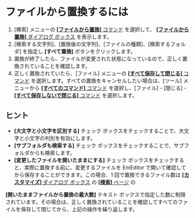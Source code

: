 # ファイルから置換するには

1. \[検索\] メニューの [**\[ファイルから置換\]** コマンド](../../cmd/search/replace_in_files) を選択して、 [**\[ファイルから置換\]** ダイアログ ボックス](../../dlg/replace_in_files/index) を表示します。
2. \[検索する文字列\]、\[置換後の文字列\]、\[ファイルの種類\]、\[検索するフォルダ\] を指定し **\[すべて置換\]** ボタンをクリックします。
3. 置換が終了したら、ファイルが変更された状態になっているので、正しく置換されていることを確認します。
4. 正しく置換されていたら、\[ファイル\] メニューの [**\[すべて保存して閉じる\]** コマンド](../../cmd/file/save_exit_all) を選択します。すべての置換をキャンセルしたい場合は、\[ツール\] メニューから [**\[すべてのコマンド\]** コマンド](../../cmd/tools/all_commands) を選択し、\[ファイル\] \-
\[閉じる\] \- [**\[すべて保存しないで閉じる\]** コマンド](../../cmd/file/quit_all) を選択します。

## ヒント

- **\[大文字と小文字を区別する\]** チェック ボックスをチェックすることで、大文字と小文字の判別を有効にします。
- **\[サブフォルダも検索する\]** チェック
ボックスをチェックすることで、サブフォルダからも検索します。
- **\[変更したファイルを開いたままにする\]**
チェック ボックスをチェックすると、実際に置換する前に、変更するファイルを EmEditor
で開いて確認してから保存することができます。この場合、1 回で置換できるファイル数は [**\[カスタマイズ\]** ダイアログ ボックス](../../dlg/customize/index) の [**\[検索\]** ページ](../../dlg/customize/search/index) の

**\[開いたままファイルから置換の最大数\]** テキスト ボックスで指定した数に制限されています。その場合は、正しく置換されていることを確認してすべてのファイルを保存して閉じてから、上記の操作を繰り返します。
